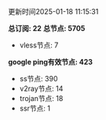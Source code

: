 更新时间2025-01-18 11:15:31

**总订阅: 22**
**总节点: 5705**
- vless节点: 7

**google ping有效节点: 423**
- ss节点: 390
- v2ray节点: 14
- trojan节点: 18
- ssr节点: 1
